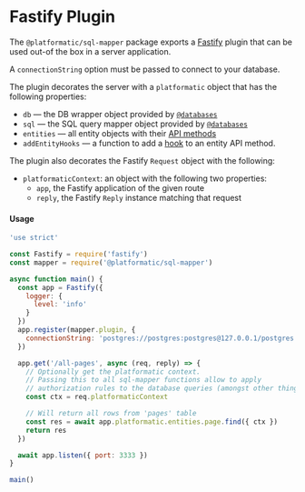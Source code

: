 # Fastify Plugin

The `@platformatic/sql-mapper` package exports a [Fastify](https://fastify.io) plugin that can be used out-of the box in a server application.

A `connectionString` option must be passed to connect to your database.

The plugin decorates the server with a `platformatic` object that has the following properties:

- `db` — the DB wrapper object provided by [`@databases`](https://www.atdatabases.org/)
- `sql` — the SQL query mapper object provided by [`@databases`](https://www.atdatabases.org/)
- `entities` — all entity objects with their [API methods](./entities/api)
- `addEntityHooks` — a function to add a [hook](./entities/hooks) to an entity API method.

The plugin also decorates the Fastify `Request` object with the following:

- `platformaticContext`: an object with the following two properties:
  * `app`, the Fastify application of the given route
  * `reply`, the Fastify `Reply`  instance matching that request


#### Usage

```js
'use strict'

const Fastify = require('fastify')
const mapper = require('@platformatic/sql-mapper')

async function main() {
  const app = Fastify({
    logger: {
      level: 'info'
    }
  })
  app.register(mapper.plugin, {
    connectionString: 'postgres://postgres:postgres@127.0.0.1/postgres'
  })

  app.get('/all-pages', async (req, reply) => {
    // Optionally get the platformatic context.
    // Passing this to all sql-mapper functions allow to apply
    // authorization rules to the database queries (amongst other things).
    const ctx = req.platformaticContext

    // Will return all rows from 'pages' table
    const res = await app.platformatic.entities.page.find({ ctx })
    return res
  })

  await app.listen({ port: 3333 })
}

main()
```
